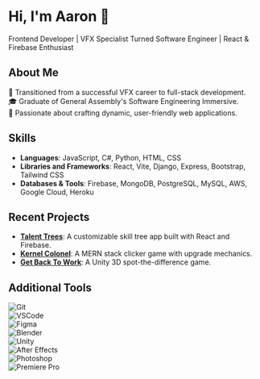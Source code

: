 # Hi, I'm Aaron 👋
Frontend Developer | VFX Specialist Turned Software Engineer | React & Firebase Enthusiast  

## About Me  
🌟 Transitioned from a successful VFX career to full-stack development.  
🎓 Graduate of General Assembly's Software Engineering Immersive.  
🚀 Passionate about crafting dynamic, user-friendly web applications.  

## Skills  
- **Languages**: JavaScript, C#, Python, HTML, CSS  
- **Libraries and Frameworks**: React, Vite, Django, Express, Bootstrap, Tailwind CSS  
- **Databases & Tools**: Firebase, MongoDB, PostgreSQL, MySQL, AWS, Google Cloud, Heroku

## Recent Projects  
- **[Talent Trees](https://github.com/chriscain/talent-trees)**: A customizable skill tree app built with React and Firebase.  
- **[Kernel Colonel](https://github.com/aaronfnp/kernel_colonel)**: A MERN stack clicker game with upgrade mechanics.  
- **[Get Back To Work](#)**: A Unity 3D spot-the-difference game. 



## Additional Tools  
![Git](https://img.shields.io/badge/Git-F05032?style=flat&logo=git&logoColor=white)  
![VSCode](https://img.shields.io/badge/VSCode-007ACC?style=flat&logo=visual-studio-code&logoColor=white)  
![Figma](https://img.shields.io/badge/Figma-F24E1E?style=flat&logo=figma&logoColor=white)  
![Blender](https://img.shields.io/badge/Blender-F5792A?style=flat&logo=blender&logoColor=white)  
![Unity](https://img.shields.io/badge/Unity-000000?style=flat&logo=unity&logoColor=white)  
![After Effects](https://img.shields.io/badge/After_Effects-CF96FD?style=flat&logo=adobe-after-effects&logoColor=white)  
![Photoshop](https://img.shields.io/badge/Photoshop-31A8FF?style=flat&logo=adobe-photoshop&logoColor=white)  
![Premiere Pro](https://img.shields.io/badge/Premiere_Pro-9999FF?style=flat&logo=adobe-premiere-pro&logoColor=white)  

<!-- ## Skills  

### Languages  
![JavaScript](https://img.shields.io/badge/JavaScript-F7DF1E?style=flat&logo=javascript&logoColor=black)  
![C#](https://img.shields.io/badge/C%23-239120?style=flat&logo=c-sharp&logoColor=white)  
![Python](https://img.shields.io/badge/Python-3776AB?style=flat&logo=python&logoColor=white)  
![HTML](https://img.shields.io/badge/HTML-E34F26?style=flat&logo=html5&logoColor=white)  
![CSS](https://img.shields.io/badge/CSS-1572B6?style=flat&logo=css3&logoColor=white)  

### Frameworks & Libraries  
![React](https://img.shields.io/badge/React-61DAFB?style=flat&logo=react&logoColor=black)  
![Vite](https://img.shields.io/badge/Vite-646CFF?style=flat&logo=vite&logoColor=white)  
![Express.js](https://img.shields.io/badge/Express.js-000000?style=flat&logo=express&logoColor=white)  
![Django](https://img.shields.io/badge/Django-092E20?style=flat&logo=django&logoColor=white)  
![Tailwind CSS](https://img.shields.io/badge/Tailwind_CSS-38B2AC?style=flat&logo=tailwind-css&logoColor=white)  
![Bootstrap](https://img.shields.io/badge/Bootstrap-7952B3?style=flat&logo=bootstrap&logoColor=white)  

### Databases & Tools  
![Firebase](https://img.shields.io/badge/Firebase-FFCA28?style=flat&logo=firebase&logoColor=black)  
![MongoDB](https://img.shields.io/badge/MongoDB-47A248?style=flat&logo=mongodb&logoColor=white)  
![PostgreSQL](https://img.shields.io/badge/PostgreSQL-336791?style=flat&logo=postgresql&logoColor=white)  
![MySQL](https://img.shields.io/badge/MySQL-4479A1?style=flat&logo=mysql&logoColor=white)  
![AWS](https://img.shields.io/badge/AWS-FF9900?style=flat&logo=amazon-aws&logoColor=white)  
![Google Cloud](https://img.shields.io/badge/Google_Cloud-4285F4?style=flat&logo=google-cloud&logoColor=white)  
![Heroku](https://img.shields.io/badge/Heroku-430098?style=flat&logo=heroku&logoColor=white)  
-->

<!--
**aaronfnp/aaronfnp** is a ✨ _special_ ✨ repository because its `README.md` (this file) appears on your GitHub profile.

Here are some ideas to get you started:

- 🔭 I’m currently working on ...
- 🌱 I’m currently learning ...
- 👯 I’m looking to collaborate on ...
- 🤔 I’m looking for help with ...
- 💬 Ask me about ...
- 📫 How to reach me: ...
- 😄 Pronouns: ...
- ⚡ Fun fact: ...
-->
